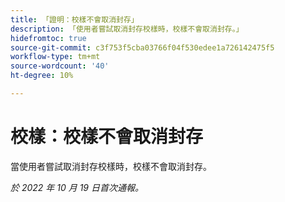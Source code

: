 ```yaml
---
title: 「證明：校樣不會取消封存」
description: 「使用者嘗試取消封存校樣時，校樣不會取消封存。」
hidefromtoc: true
source-git-commit: c3f753f5cba03766f04f530edee1a726142475f5
workflow-type: tm+mt
source-wordcount: '40'
ht-degree: 10%

---
```



# 校樣：校樣不會取消封存

當使用者嘗試取消封存校樣時，校樣不會取消封存。

_於 2022 年 10 月 19 日首次通報。_

